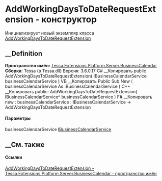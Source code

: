 # AddWorkingDaysToDateRequestExtension - конструктор
Инициализирует новый экземпляр класса
[AddWorkingDaysToDateRequestExtension](T_Tessa_Extensions_Platform_Server_BusinessCalendar_AddWorkingDaysToDateRequestExtension.htm)
##  __Definition
 **Пространство имён:**
[Tessa.Extensions.Platform.Server.BusinessCalendar](N_Tessa_Extensions_Platform_Server_BusinessCalendar.htm)  
 **Сборка:** Tessa (в Tessa.dll) Версия: 3.6.0.17
C# __Копировать
     public AddWorkingDaysToDateRequestExtension(
    	IBusinessCalendarService businessCalendarService
    )
VB __Копировать
     Public Sub New ( 
    	businessCalendarService As IBusinessCalendarService
    )
C++ __Копировать
     public:
    AddWorkingDaysToDateRequestExtension(
    	IBusinessCalendarService^ businessCalendarService
    )
F# __Копировать
     new : 
            businessCalendarService : IBusinessCalendarService -> AddWorkingDaysToDateRequestExtension
#### Параметры
businessCalendarService
[IBusinessCalendarService](T_Tessa_BusinessCalendar_IBusinessCalendarService.htm)
## __См. также
#### Ссылки
[AddWorkingDaysToDateRequestExtension -
](T_Tessa_Extensions_Platform_Server_BusinessCalendar_AddWorkingDaysToDateRequestExtension.htm)
[Tessa.Extensions.Platform.Server.BusinessCalendar - пространство
имён](N_Tessa_Extensions_Platform_Server_BusinessCalendar.htm)
